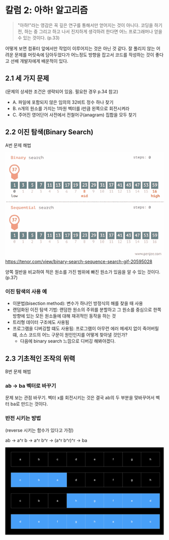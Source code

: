 # 칼럼 2: 아하! 알고리즘

> "아하!"라는 영감은 꼭 깊은 연구를 통해서만 얻어지는 것이 아니다. 
> 코딩을 하기 전, 하는 중 그리고 하고 나서 진지하게 생각하려 한다면 어느 프로그래머나 얻을 수 있는 것이다. (p.33)

어떻게 보면 컴퓨터 앞에서만 작업이 이루어지는 것은 아닌 것 같다. 
잘 풀리지 않는 어려운 문제를 머릿속에 담아두었다가 어느정도 방향을 잡고서 코드를 작성하는 것이 좋다고 선배 개발자에게 배운적이 있다.

## 2.1 세 가지 문제
(문제의 상세한 조건은 생략되어 있음. 필요한 경우 p.34 참고)

* A. 파일에 포함되지 않은 임의의 32비트 정수 하나 찾기
* B. n개의 원소를 가지는 1차원 벡터를 i만큼 왼쪽으로 회전시켜라
* C. 주어진 영어단어 사전에서 전철어구(anagram) 집합을 모두 찾기

## 2.2 이진 탐색(Binary Search)
A번 문제 해법

![binary-search-sequence-search](binary-search-sequence-search.gif)
https://tenor.com/view/binary-search-sequence-search-gif-20595028

양쪽 절반을 비교하여 적은 원소를 가진 범위에 빠진 원소가 있음을 알 수 있는 것이다. (p.37)

### 이진 탐색의 사용 예
* 이분법(bisection method): 변수가 하나인 방정식의 해를 찾을 때 사용
* 랜덤화된 이진 탐색 기법: 랜덤한 원소의 주위를 분할하고 그 원소를 중심으로 한쪽 방향에 있는 모든 원소들에 대해 재귀적인 동작을 하는 것
* 트리형 데이터 구조에도 사용됨
* 프로그램을 디버깅할 떄도 사용됨: 프로그램이 아무런 에러 메세지 없이 죽어버릴 떄, 소스 코드의 어느 구문이 원인인지를 어떻게 찾아낼 것인가?
  * 다음에 binary search 느낌으로 디버깅 해봐야겠다.

## 2.3 기초적인 조작의 위력

B번 문제 해법

### ab -> ba 벡터로 바꾸기

문제 보는 관점 바꾸기. 벡터 x를 회전시키는 것은 결국 ab의 두 부분을 맞바꾸어서 벡터 ba로 만드는 것이다.

### 반전 시키는 방법
(reverse 시키는 함수가 있다고 가정)

ab -> a^r b -> a^r b^r -> (a^r b^r)^r -> ba

![](2022-03-20-21-19-10.png)
